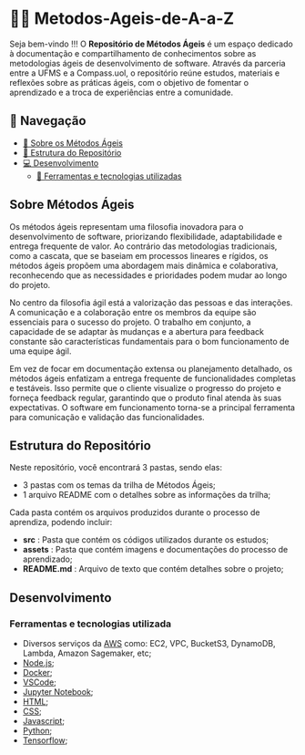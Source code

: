 # 👷‍♂️ Metodos-Ageis-de-A-a-Z

Seja bem-vindo !!! O __Repositório de Métodos Ágeis__ é um espaço dedicado à documentação e compartilhamento de conhecimentos sobre as metodologias ágeis de desenvolvimento de software. Através da parceria entre a UFMS e a Compass.uol, o repositório reúne estudos, materiais e reflexões sobre as práticas ágeis, com o objetivo de fomentar o aprendizado e a troca de experiências entre a comunidade.

## 📌 Navegação

- [📝 Sobre os Métodos Ágeis](#introdução)
- [📁 Estrutura do Repositório](#estrutura-do-repositorio)
- [💻 Desenvolvimento](#desenvolvimento)
  - [🔧 Ferramentas e tecnologias utilizadas](#ferramentas-e-tecnologias-utilizadas)

## Sobre Métodos Ágeis

Os métodos ágeis representam uma filosofia inovadora para o desenvolvimento de software, priorizando flexibilidade, adaptabilidade e entrega frequente de valor. Ao contrário das metodologias tradicionais, como a cascata, que se baseiam em processos lineares e rígidos, os métodos ágeis propõem uma abordagem mais dinâmica e colaborativa, reconhecendo que as necessidades e prioridades podem mudar ao longo do projeto.

No centro da filosofia ágil está a valorização das pessoas e das interações. A comunicação e a colaboração entre os membros da equipe são essenciais para o sucesso do projeto. O trabalho em conjunto, a capacidade de se adaptar às mudanças e a abertura para feedback constante são características fundamentais para o bom funcionamento de uma equipe ágil.

Em vez de focar em documentação extensa ou planejamento detalhado, os métodos ágeis enfatizam a entrega frequente de funcionalidades completas e testáveis. Isso permite que o cliente visualize o progresso do projeto e forneça feedback regular, garantindo que o produto final atenda às suas expectativas. O software em funcionamento torna-se a principal ferramenta para comunicação e validação das funcionalidades.

## Estrutura do Repositório

Neste repositório, você encontrará 3 pastas, sendo elas:
- 3 pastas com os temas da trilha de Métodos Ágeis;
- 1 arquivo README com o detalhes sobre as informações da trilha;

Cada pasta contém os arquivos produzidos durante o processo de aprendiza, podendo incluir:
- __src__ : Pasta que contém os códigos utilizados durante os estudos; 
- __assets__ : Pasta que contém imagens e documentações do processo de aprendizado;
- __README.md__ : Arquivo de texto que contém detalhes sobre o projeto;


## Desenvolvimento

### Ferramentas e tecnologias utilizada

- Diversos serviços da [AWS](https://docs.aws.amazon.com/) como: EC2, VPC, BucketS3, DynamoDB, Lambda, Amazon Sagemaker, etc;
- [Node.js](https://nodejs.org/en/docs);
- [Docker](https://docs.docker.com/);
- [VSCode](https://code.visualstudio.com/docs);
- [Jupyter Notebook](https://docs.anaconda.com/);
- [HTML](https://developer.mozilla.org/en-US/docs/Web/HTML);
- [CSS](https://developer.mozilla.org/en-US/docs/Web/CSS);
- [Javascript](https://developer.mozilla.org/en-US/docs/Web/JavaScript);
- [Python](https://docs.python.org/3/);
- [Tensorflow](https://www.tensorflow.org/api_docs);
